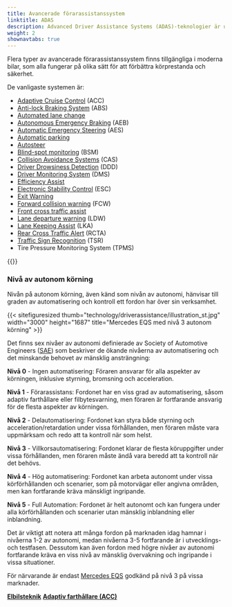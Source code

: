 ```yaml
---
title: Avancerade förarassistanssystem
linktitle: ADAS
description: Advanced Driver Assistance Systems (ADAS)-teknologier är utformade för att hjälpa förare att köra sina fordon säkrare och mer effektivt. EVKX.net ger dig detaljer om de olika systemen i elbilar.
weight: 2
shownavtabs: true
---
```

<!-- markdownlint-disable MD033 -->
Flera typer av avancerade förarassistanssystem finns tillgängliga i moderna bilar, som alla fungerar på olika sätt för att förbättra körprestanda och säkerhet.

De vanligaste systemen är:

- [Adaptive Cruise Control](adaptivecruisecontrol/) (ACC)
- [Anti-lock Braking System](antilockbrakingsystem/) (ABS)
- [Automated lane change](automatedlanechange/)
- [Autonomous Emergency Braking](automaticemergencybraking/) (AEB)
- [Automatic Emergency Steering](automaticemergencysteering/) (AES)
- [Automatic parking](automaticparking/)
- [Autosteer](autosteer/)
- [Blind-spot monitoring](blindspotmonitoring/) (BSM)
- [Collision Avoidance Systems](collisionavoidancesystems/) (CAS)
- [Driver Drowsiness Detection](driverdrowsinessdetection/) (DDD)
- [Driver Monitoring System](drivermonitoringsystem/) (DMS)
- [Efficiency Assist](efficencyassist/)
- [Electronic Stability Control](electronicstabilitycontrol/) (ESC)
- [Exit Warning](exitwarning/)
- [Forward collision warning](forwardcollisionwarning/) (FCW)
- [Front cross traffic assist](frontcrosstrafficassist/)
- [Lane departure warning](lanedeparturewarning/) (LDW)
- [Lane Keeping Assist](lanekeepingassist/) (LKA)
- [Rear Cross Traffic Alert](rearcrosstrafficalert/) (RCTA)
- [Traffic Sign Recognition](trafficsignrecognition/) (TSR)
- Tire Pressure Monitoring System (TPMS)

{{<evkxdisplayaddarticle />}}
### Nivå av autonom körning

Nivån på autonom körning, även känd som nivån av autonomi, hänvisar till graden av automatisering och kontroll ett fordon har över sin verksamhet.

{{< sitefiguresized thumb="technology/driverassistance/illustration_st.jpg" width="3000" height="1687" title="Mercedes EQS med nivå 3 autonom körning" >}}

Det finns sex nivåer av autonomi definierade av Society of Automotive Engineers ([SAE](https://www.sae.org/)) som beskriver de ökande nivåerna av automatisering och det minskande behovet av mänsklig ansträngning:

**Nivå 0** - Ingen automatisering: Föraren ansvarar för alla aspekter av körningen, inklusive styrning, bromsning och acceleration.

**Nivå 1** - Förarassistans: Fordonet har en viss grad av automatisering, såsom adaptiv farthållare eller filbytesvarning, men föraren är fortfarande ansvarig för de flesta aspekter av körningen.

**Nivå 2** - Delautomatisering: Fordonet kan styra både styrning och acceleration/retardation under vissa förhållanden, men föraren måste vara uppmärksam och redo att ta kontroll när som helst.

**Nivå 3** - Villkorsautomatisering: Fordonet klarar de flesta köruppgifter under vissa förhållanden, men föraren måste ändå vara beredd att ta kontroll när det behövs.

**Nivå 4** - Hög automatisering: Fordonet kan arbeta autonomt under vissa körförhållanden och scenarier, som på motorvägar eller angivna områden, men kan fortfarande kräva mänskligt ingripande.

**Nivå 5** - Full Automation: Fordonet är helt autonomt och kan fungera under alla körförhållanden och scenarier utan mänsklig inblandning eller inblandning.

Det är viktigt att notera att många fordon på marknaden idag hamnar i nivåerna 1-2 av autonomi, medan nivåerna 3-5 fortfarande är i utvecklings- och testfasen. Dessutom kan även fordon med högre nivåer av autonomi fortfarande kräva en viss nivå av mänsklig övervakning och ingripande i vissa situationer.

För närvarande är endast [Mercedes EQS](../../models/mercedes/eqs/) godkänd på nivå 3 på vissa marknader.

<div class="mt-3 mb-3">
    <a href="../" class="text-decoration-none text-black"><strong><i class="bi-arrow-left"></i> Elbilsteknik</strong></a>
    <a href="adaptivecruisecontrol/" class="text-decoration-none text-black float-end"><strong>Adaptiv farthållare (ACC) <i class="bi-arrow-right"></i></strong></a>
</div>
